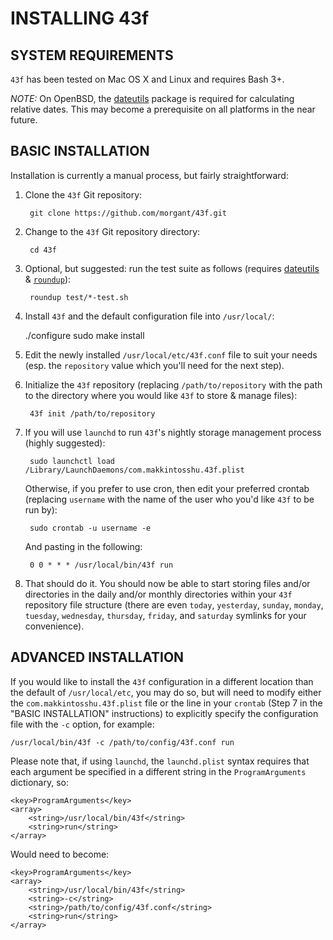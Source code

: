 INSTALLING 43f
==============

SYSTEM REQUIREMENTS
-------------------

`43f` has been tested on Mac OS X and Linux and requires Bash 3+.

_NOTE:_ On OpenBSD, the [dateutils](http://www.fresse.org/dateutils/) package is required for calculating relative dates. This may become a prerequisite on all platforms in the near future.

BASIC INSTALLATION
------------------

Installation is currently a manual process, but fairly straightforward:

1. Clone the `43f` Git repository:
    
        git clone https://github.com/morgant/43f.git
    
2. Change to the `43f` Git repository directory:
    
        cd 43f

3. Optional, but suggested: run the test suite as follows (requires [dateutils](http://www.fresse.org/dateutils/) & [`roundup`](http://bmizerany.github.io/roundup/)):

        roundup test/*-test.sh
    
4. Install `43f` and the default configuration file into `/usr/local/`:
    
	./configure
        sudo make install
    
5. Edit the newly installed `/usr/local/etc/43f.conf` file to suit your needs
    (esp. the `repository` value which you'll need for the next step).
6. Initialize the `43f` repository (replacing `/path/to/repository` with the
    path to the directory where you would like `43f` to store & manage files):
    
        43f init /path/to/repository
    
7. If you will use `launchd` to run `43f`'s nightly storage management process
    (highly suggested):
    
        sudo launchctl load /Library/LaunchDaemons/com.makkintosshu.43f.plist
    
    Otherwise, if you prefer to use cron, then edit your preferred crontab
    (replacing `username` with the name of the user who you'd like `43f` to be
    run by):
    
        sudo crontab -u username -e
    
    And pasting in the following:
    
        0 0 * * * /usr/local/bin/43f run
    
8. That should do it. You should now be able to start storing files and/or
    directories in the daily and/or monthly directories within your `43f` 
    repository file structure (there are even `today`, `yesterday`, `sunday`,
    `monday`, `tuesday`, `wednesday`, `thursday`, `friday`, and `saturday` 
    symlinks for your convenience).


ADVANCED INSTALLATION
---------------------

If you would like to install the `43f` configuration in a different location
than the default of `/usr/local/etc`, you may do so, but will need to modify
either the `com.makkintosshu.43f.plist` file or the line in your `crontab` 
(Step 7 in the "BASIC INSTALLATION" instructions) to explicitly specify the 
configuration file with the `-c` option, for example:

    /usr/local/bin/43f -c /path/to/config/43f.conf run

Please note that, if using `launchd`, the `launchd.plist` syntax requires that 
each argument be specified in a different string in the `ProgramArguments` 
dictionary, so:

    <key>ProgramArguments</key>
    <array> 
        <string>/usr/local/bin/43f</string>
        <string>run</string>
    </array>

Would need to become:

    <key>ProgramArguments</key>
    <array> 
        <string>/usr/local/bin/43f</string>
        <string>-c</string>
        <string>/path/to/config/43f.conf</string>
        <string>run</string>
    </array>
